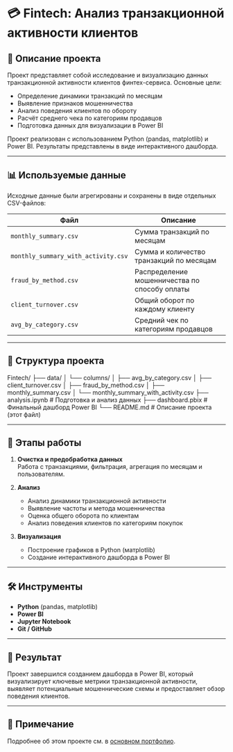 # 💳 Fintech: Анализ транзакционной активности клиентов

## 📌 Описание проекта

Проект представляет собой исследование и визуализацию данных транзакционной активности клиентов финтех-сервиса. Основные цели:

- Определение динамики транзакций по месяцам
- Выявление признаков мошенничества
- Анализ поведения клиентов по обороту
- Расчёт среднего чека по категориям продавцов
- Подготовка данных для визуализации в Power BI

Проект реализован с использованием Python (pandas, matplotlib) и Power BI. Результаты представлены в виде интерактивного дашборда.

---

## 📊 Используемые данные

Исходные данные были агрегированы и сохранены в виде отдельных CSV-файлов:

| Файл | Описание |
|------|----------|
| `monthly_summary.csv` | Сумма транзакций по месяцам |
| `monthly_summary_with_activity.csv` | Сумма и количество транзакций по месяцам |
| `fraud_by_method.csv` | Распределение мошенничества по способу оплаты |
| `client_turnover.csv` | Общий оборот по каждому клиенту |
| `avg_by_category.csv` | Средний чек по категориям продавцов |

---

## 📁 Структура проекта

Fintech/
├── data/
│ └── columns/
│ ├── avg_by_category.csv
│ ├── client_turnover.csv
│ ├── fraud_by_method.csv
│ ├── monthly_summary.csv
│ └── monthly_summary_with_activity.csv
├── analysis.ipynb # Подготовка и анализ данных
├── dashboard.pbix # Финальный дашборд Power BI
└── README.md # Описание проекта (этот файл)


---

## 🧪 Этапы работы

1. **Очистка и предобработка данных**  
   Работа с транзакциями, фильтрация, агрегация по месяцам и пользователям.

2. **Анализ**  
   - Анализ динамики транзакционной активности
   - Выявление частоты и метода мошенничества
   - Оценка общего оборота по клиентам
   - Анализ поведения клиентов по категориям покупок

3. **Визуализация**  
   - Построение графиков в Python (матplotlib)
   - Создание интерактивного дашборда в Power BI

---

## 🛠️ Инструменты

- **Python** (pandas, matplotlib)
- **Power BI**
- **Jupyter Notebook**
- **Git / GitHub**

---

## 📌 Результат

Проект завершился созданием дашборда в Power BI, который визуализирует ключевые метрики транзакционной активности, выявляет потенциальные мошеннические схемы и предоставляет обзор поведения клиентов.

---

## 🔗 Примечание

Подробнее об этом проекте см. в [основном портфолио](../README.md).
